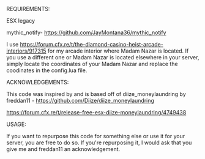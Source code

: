 REQUIREMENTS:

ESX legacy

mythic_notify- https://github.com/JayMontana36/mythic_notify

I use https://forum.cfx.re/t/the-diamond-casino-heist-arcade-interiors/917315 for my arcade interior where Madam Nazar is located. If you use a different one or Madam Nazar is located elsewhere in your server, simply locate the coordinates of your Madam Nazar and replace the coodinates in the config.lua file.


ACKNOWLEDGEMENTS:

This code was inspired by and is based off of diize_moneylaundring by freddan11 - https://github.com/Diize/diize_moneylaundring

https://forum.cfx.re/t/release-free-esx-diize-moneylaundring/4749438


USAGE:

If you want to repurpose this code for something else or use it for your server, you are free to do so. If you're repurposing it, I would ask that you give me and freddan11 an acknowledgement.

